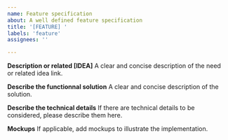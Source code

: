 ```yaml
---
name: Feature specification
about: A well defined feature specification
title: '[FEATURE] '
labels: 'feature'
assignees: ''

---
```


**Description or related [IDEA]**
A clear and concise description of the need or related idea link.

**Describe the functionnal solution**
A clear and concise description of the solution.

**Describe the technical details**
If there are technical details to be considered, please describe them here.

**Mockups**
If applicable, add mockups to illustrate the implementation.